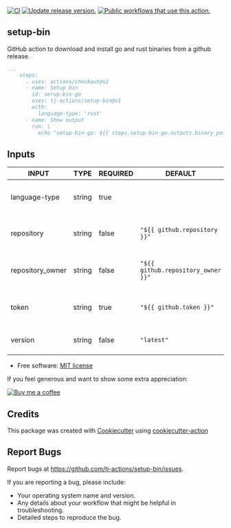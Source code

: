 [![CI](https://github.com/tj-actions/setup-bin/workflows/CI/badge.svg)](https://github.com/tj-actions/setup-bin/actions?query=workflow%3ACI)
[![Update release version.](https://github.com/tj-actions/setup-bin/workflows/Update%20release%20version./badge.svg)](https://github.com/tj-actions/setup-bin/actions?query=workflow%3A%22Update+release+version.%22)
[![Public workflows that use this action.](https://img.shields.io/endpoint?url=https%3A%2F%2Fused-by.vercel.app%2Fapi%2Fgithub-actions%2Fused-by%3Faction%3Dtj-actions%2Fsetup-bin%26badge%3Dtrue)](https://github.com/search?o=desc\&q=tj-actions+setup-bin+path%3A.github%2Fworkflows+language%3AYAML\&s=\&type=Code)

## setup-bin

GitHub action to download and install go and rust binaries from a github release.

```yaml
...
    steps:
      - uses: actions/checkout@v2
      - name: Setup bin
        id: serup-bin-go
        uses: tj-actions/setup-bin@v1
        with:
          language-type: 'rust'
      - name: Show output
        run: |
          echo "setup-bin-go: ${{ steps.setup-bin-go.outputs.binary_path }}"
```

## Inputs

<!-- AUTO-DOC-INPUT:START - Do not remove or modify this section -->

|      INPUT       |  TYPE  | REQUIRED |              DEFAULT               |                      DESCRIPTION                       |
|------------------|--------|----------|------------------------------------|--------------------------------------------------------|
|  language-type   | string |   true   |                                    | Language type of package to<br>install: `rust` or `go` |
|    repository    | string |  false   |    `"${{ github.repository }}"`    |       Repository where the binary is<br>located        |
| repository\_owner | string |  false   | `"${{ github.repository_owner }}"` |    Repository owner where the binary<br>is located     |
|      token       | string |   true   |      `"${{ github.token }}"`       |          GITHUB\_TOKEN or a Repo scoped<br>PAT          |
|     version      | string |  false   |             `"latest"`             |          Version of the binary to<br>install           |

<!-- AUTO-DOC-INPUT:END -->

*   Free software: [MIT license](LICENSE)

If you feel generous and want to show some extra appreciation:

[![Buy me a coffee][buymeacoffee-shield]][buymeacoffee]

[buymeacoffee]: https://www.buymeacoffee.com/jackton1

[buymeacoffee-shield]: https://www.buymeacoffee.com/assets/img/custom_images/orange_img.png

## Credits

This package was created with [Cookiecutter](https://github.com/cookiecutter/cookiecutter) using [cookiecutter-action](https://github.com/tj-actions/cookiecutter-action)

## Report Bugs

Report bugs at https://github.com/tj-actions/setup-bin/issues.

If you are reporting a bug, please include:

*   Your operating system name and version.
*   Any details about your workflow that might be helpful in troubleshooting.
*   Detailed steps to reproduce the bug.
